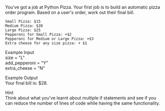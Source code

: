 You've got a job at Python Pizza. Your first job is to build an automatic pizza order program.
Based on a user's order, work out their final bill.

    Small Pizza: $15
    Medium Pizza: $20
    Large Pizza: $25
    Pepperoni for Small Pizza: +$2
    Pepperoni for Medium or Large Pizza: +$3
    Extra cheese for any size pizza: + $1

Example Input<br>
size = "L"<br>
add_pepperoni = "Y"<br>
extra_cheese = "N"<br>

Example Output<br>
Your final bill is: $28.<br>

Hint<br>
Think about what you've learnt about multiple if statements and see if you can reduce the number of lines of code while having the same functionality.